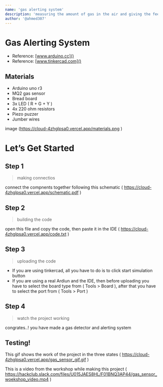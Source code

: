 ```yaml
---
name: 'gas alerting system'
description: 'measuring the amount of gas in the air and giving the feed back described with 3 led, also the alarm will be turned n if there is any danger'
author: '@ahmed307'
---
```

# Gas Alerting System 

- Reference: [www.arduino.cc]()
- Reference: [www.tinkercad.com]()

## Materials 

- Arduino uno r3 
- MQ2 gas sensor 
- Bread board
- 3x LED ( R + G + Y )
- 4x 220 ohm resistors
- Piezo puzzer
- Jumber wires 

image (https://cloud-4zhglpsa0.vercel.app/materials.png )

# Let’s Get Started

## Step 1

>  making connectios

connect the compnents together following this schematic ( https://cloud-4zhglpsa0.vercel.app/schematic.pdf )

## Step 2 

> building the code

open this file and copy the code, then paste it in the IDE ( https://cloud-4zhglpsa0.vercel.app/code.txt )

## Step 3

> uploading the code

- If you are using tinkercad, all you have to do is to click start simulation button
- If you are using a real Ardiun and the IDE, then before uploading you have to select the board type from (   Tools > Board ), after that you have to select the port from ( Tools > Port )

## Step 4 

>  watch the project working 

congrates..! you have made a gas detector and alerting system 

## Testing! 

This gif shows the work of the project in the three states ( https://cloud-4zhglpsa0.vercel.app/gas_sensor_gif.gif ) 

This is a video from the workshop while making this project ( https://hackclub.slack.com/files/U015JAES8HL/F01BNQ3AP44/gas_sensor_woekshop_video.mp4 )

